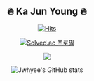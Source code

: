 <div align="center">

## 🔥 Ka Jun Young 🔥

[![Hits](https://hits.seeyoufarm.com/api/count/incr/badge.svg?url=https%3A%2F%2Fgithub.com%2FJwhyee&count_bg=%23EFF342&title_bg=%23272724&icon=dev-dot-to.svg&icon_color=%23E7E7E7&title=hits&edge_flat=false)](https://hits.seeyoufarm.com)

[![Solved.ac
프로필](http://mazassumnida.wtf/api/v2/generate_badge?boj=jwhy)](https://solved.ac/jwhy)

<a href="https://opgc.me/#/users/Jwhyee" target="_blank"><img src="https://api.opgc.me/githubs/users/Jwhyee/tag/?theme=basic" /></a>

![Jwhyee's GitHub stats](https://github-readme-stats.vercel.app/api?username=Jwhyee&show_icons=true&theme=dark)

</div>


